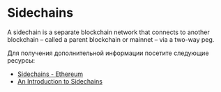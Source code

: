 # Sidechains

A sidechain is a separate blockchain network that connects to another blockchain – called a parent blockchain or mainnet – via a two-way peg.

Для получения дополнительной информации посетите следующие ресурсы:

- [Sidechains - Ethereum](https://ethereum.org/en/developers/docs/scaling/sidechains/)
- [An Introduction to Sidechains](https://www.coindesk.com/learn/an-introduction-to-sidechains)
